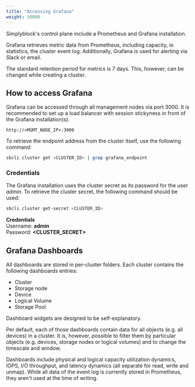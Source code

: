 ```yaml
---
title: "Accessing Grafana"
weight: 30000
---
```


Simplyblock's control plane include a Prometheus and Grafana installation.

Grafana retrieves metric data from Prometheus, including capacity, io statistics, the cluster event log. Additionally,
Grafana is used for alerting via Slack or email.

The standard retention period for metrics is 7 days. This, however, can be changed while creating a cluster.

## How to access Grafana

Grafana can be accessed through all management nodes via port 3000. It is recommended to set up a load balancer with
session stickyness in front of the Grafana installation(s).

```plain title="Grafana URLs"
http://<MGMT_NODE_IP>:3000
```

To retrieve the endpoint address from the cluster itself, use the following command:

```bash title="Retrieving the Grafana endpoint"
sbcli cluster get <CLUSTER_ID> | grep grafana_endpoint
```

### Credentials

The Grafana installation uses the cluster secret as its password for the user _admin_. To retrieve the cluster secret,
the following command should be used:

```bash title="Get the cluster secret"
sbcli cluster get-secret <CLUSTER_ID>
```

**Credentials**<br/>
Username: **admin**<br/>
Password: **<CLUSTER_SECRET>**

## Grafana Dashboards

All dashboards are stored in per-cluster folders. Each cluster contains the following dashboards entries:

- Cluster
- Storage node
- Device
- Logical Volume
- Storage Pool

Dashboard widgets are designed to be self-explanatory.

Per default, each of those dashboards contain data for all objects (e.g. all devices) in a cluster. It is, however,
possible to filter them by particular objects (e.g. devices, storage nodes or logical volumes) and to change the
timescale and window.

Dashboards include physical and logical capacity utilization dynamics, IOPS, I/O throughput, and latency dynamics (all
separate for read, write and unmap). While all data of the event log is currently stored in Prometheus, they aren't
used at the time of writing.
